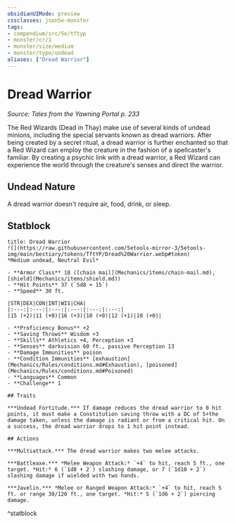 ```yaml
---
obsidianUIMode: preview
cssclasses: json5e-monster
tags:
- compendium/src/5e/tftyp
- monster/cr/1
- monster/size/medium
- monster/type/undead
aliases: ["Dread Warrior"]
---
```

# Dread Warrior
*Source: Tales from the Yawning Portal p. 233*  

The Red Wizards (Dead in Thay) make use of several kinds of undead minions, including the special servants known as dread warriors. After being created by a secret ritual, a dread warrior is further enchanted so that a Red Wizard can employ the creature in the fashion of a spellcaster's familiar. By creating a psychic link with a dread warrior, a Red Wizard can experience the world through the creature's senses and direct the warrior.

## Undead Nature

A dread warrior doesn't require air, food, drink, or sleep.

## Statblock

```ad-statblock
title: Dread Warrior
![](https://raw.githubusercontent.com/5etools-mirror-3/5etools-img/main/bestiary/tokens/TftYP/Dread%20Warrior.webp#token)
*Medium undead, Neutral Evil*

- **Armor Class** 18 ([chain mail](Mechanics/items/chain-mail.md), [shield](Mechanics/items/shield.md))
- **Hit Points** 37 (`5d8 + 15`)
- **Speed** 30 ft.

|STR|DEX|CON|INT|WIS|CHA|
|:---:|:---:|:---:|:---:|:---:|:---:|
|15 (+2)|11 (+0)|16 (+3)|10 (+0)|12 (+1)|10 (+0)|

- **Proficiency Bonus** +2
- **Saving Throws** Wisdom +3
- **Skills** Athletics +4, Perception +3
- **Senses** darkvision 60 ft., passive Perception 13
- **Damage Immunities** poison
- **Condition Immunities** [exhaustion](Mechanics/Rules/conditions.md#Exhaustion), [poisoned](Mechanics/Rules/conditions.md#Poisoned)
- **Languages** Common
- **Challenge** 1

## Traits

***Undead Fortitude.*** If damage reduces the dread warrior to 0 hit points, it must make a Constitution saving throw with a DC of 5+the damage taken, unless the damage is radiant or from a critical hit. On a success, the dread warrior drops to 1 hit point instead.

## Actions

***Multiattack.*** The dread warrior makes two melee attacks.

***Battleaxe.*** *Melee Weapon Attack:* `+4` to hit, reach 5 ft., one target. *Hit:* 6 (`1d8 + 2`) slashing damage, or 7 (`1d10 + 2`) slashing damage if wielded with two hands.

***Javelin.*** *Melee or Ranged Weapon Attack:* `+4` to hit, reach 5 ft. or range 30/120 ft., one target. *Hit:* 5 (`1d6 + 2`) piercing damage.
```
^statblock